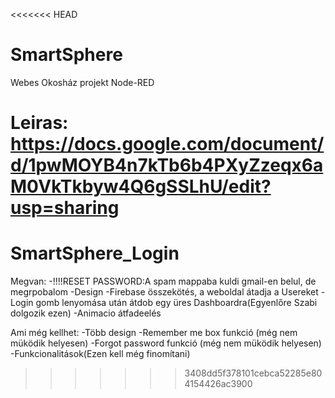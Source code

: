 <<<<<<< HEAD
# SmartSphere
Webes Okosház projekt Node-RED 

Leiras:
https://docs.google.com/document/d/1pwMOYB4n7kTb6b4PXyZzeqx6aM0VkTkbyw4Q6gSSLhU/edit?usp=sharing
=======
# SmartSphere_Login

Megvan:
    -!!!!RESET PASSWORD:A spam mappaba kuldi gmail-en belul, de megrpobalom 
    -Design
    -Firebase összekötés, a weboldal átadja a Usereket
    -Login gomb lenyomása után átdob egy üres Dashboardra(Egyenlőre Szabi dolgozik ezen)
    -Animacio átfadeelés

Ami még kellhet:
    -Több design
    -Remember me box funkció (még nem müködik helyesen)
    -Forgot password funkció (még nem müködik helyesen)
    -Funkcionalitások(Ezen kell még finomítani)

    


>>>>>>> 3408dd5f378101cebca52285e804154426ac3900
